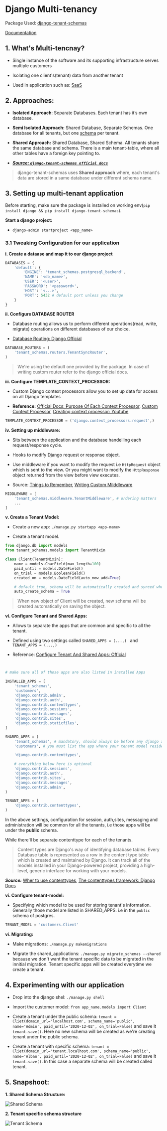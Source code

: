 # Django Multi-tenancy

Package Used: [django-tenant-schemas](https://github.com/bernardopires/django-tenant-schemas)

[Documentation](https://django-tenant-schemas.readthedocs.io/en/latest/index.html)

## 1. What's Multi-tencnay?
- Single instance of the software and its supporting infrastructure serves multiple customers

- Isolating one client's(tenant) data from another tenant

- Used in application such as: [SaaS](https://searchcloudcomputing.techtarget.com/definition/Software-as-a-Service)

## 2. Approaches:

- **Isolated Approach**: Separate Databases. Each tenant has it’s own database.

- **Semi Isolated Approach:** Shared Database, Separate Schemas. One database for all tenants, but one [schema](https://www.postgresqltutorial.com/postgresql-schema/) per tenant.

- **Shared Approach:** Shared Database, Shared Schema. All tenants share the same database and schema. There is a main tenant-table, where all other tables have a foreign key pointing to.

- [***Source: ``django-tenant-schemas official docs``***](https://django-tenant-schemas.readthedocs.io/en/latest/index.html#why-schemas)

> django-tenant-schemas uses **Shared approach** where, each tenant's data are stored in a same database under different schema name.

## 3. Setting up multi-tenant application
Before starting, make sure the package is installed on working env(``pip install django && pip install django-tenant-schemas``).

**Start a django project:** 
- ``django-admin startproject <app_name>``

### 3.1 Tweaking Configuration for our application

**i. Create a dataase and map it to our django project**

```python
DATABASES = {
    'default': {
        'ENGINE': 'tenant_schemas.postgresql_backend',
        'NAME': '<db_name>',
        'USER': '<user>',
        'PASSWORD': '<password>',
        'HOST': '<...>',
        'PORT': 5432 # default port unless you change
    }
}
```

**ii. Configure DATABASE ROUTER**
- Database routing allows us to perform different operations(read, write, migrate) operations on different databases of our choice.

- [Database Routing: Django Official](https://docs.djangoproject.com/en/3.0/topics/db/multi-db/#automatic-database-routing)
```python
DATABASE_ROUTERS = (
    'tenant_schemas.routers.TenantSyncRouter',
)
```
> We're using the default one provided by the package. In case of writing custom router refer to the django official docs.

**iii. Configure TEMPLATE_CONTEXT_PROCESSOR:**
- Custom Django context processors allow you to set up data for access on all Django templates

- **Reference:** [Official Docs: Purpose Of Each Context Processor](https://docs.djangoproject.com/en/3.0/ref/templates/api/#built-in-template-context-processors), [Custom Context Processor](https://www.webforefront.com/django/setupdjangocontextprocessors.html), [Creating context processor: Youtube](https://www.youtube.com/watch?v=QTgkGBjjVYM)

```python
TEMPLATE_CONTEXT_PROCESSOR = ('django.context_processors.request',)
```


**iv. Setting up middleware:**
- Sits between the application and the database handelling each request/response cycle.

- Hooks to modify Django request or response object.

-  Use middleware if you want to modify the request i.e ``HttpRequest`` object which is sent to the view. Or you might want to modify the ``HttpResponse`` object returned from the view before view executes.

- Source: [Things to Remember](https://www.agiliq.com/blog/2015/07/understanding-django-middlewares/#things-to-remember-when-using-middleware), [Writing Custom Milddleware](https://www.agiliq.com/blog/2015/07/understanding-django-middlewares/#things-to-remember-when-using-middleware)

```python
MIDDLEWARE = [
    'tenant_schemas.middleware.TenantMiddleware', # ordering matters
    ...
]
```

**v. Create a Tenant Model:**
- Create a new app: ``./manage.py startapp <app-name>``

- Create a tenant model.

```python
from django.db import models
from tenant_schemas.models import TenantMixin

class Client(TenantMixin):
    name = models.CharField(max_length=100)
    paid_until = models.DateField()
    on_trial = models.BooleanField()
    created_on = models.DateField(auto_now_add=True)

    # default true, schema will be automatically created and synced when it is saved
    auto_create_schema = True
```

> When new object of Client will be created, new schema will be created automatically on saving the object.

**vi. Configure Tenant and Shared Apps:**

- Allows to separate the apps that are common and specific to all the tenant.

- Defined using two settings called ``SHARED_APPS = (...,)
`` and ``TENANT_APPS = (...,)``

- Reference: [Configure Tenant And Shared Apps: Official](https://django-tenant-schemas.readthedocs.io/en/latest/install.html#configure-tenant-and-shared-applications)
```python


# make sure all of those apps are also listed in installed Apps

INSTALLED_APPS = [
    'tenant_schemas',
    'customers',
    'django.contrib.admin',
    'django.contrib.auth',
    'django.contrib.contenttypes',
    'django.contrib.sessions',
    'django.contrib.messages',
    'django.contrib.sites',
    'django.contrib.staticfiles',
]

SHARED_APPS = (
    'tenant_schemas', # mandatory, should always be before any django apps
    'customers', # you must list the app where your tenant model resides in

    'django.contrib.contenttypes',

    # everything below here is optional
    'django.contrib.sessions',
    'django.contrib.auth',
    'django.contrib.sites',
    'django.contrib.messages',
    'django.contrib.admin',
)

TENANT_APPS = (
    'django.contrib.contenttypes',
)
```

In the above settings, configuration for session, auth,sites, messaging and administration will be common for all the tenants, i.e those apps will be under the **public** schema.

While there'll be separate contenttype for each of the tenants. 

> Content types are Django's way of identifying database tables. Every Database table is represented as a row in the content type table which is created and maintained by Django. It can track all of the models installed in your Django-powered project, providing a high-level, generic interface for working with your models.

***Source:***  [Wher to use contenttypes](https://django.cowhite.com/blog/where-should-we-use-content-types-and-generic-relations-in-django/), [The contenttypes framework: Django Docs
](https://docs.djangoproject.com/en/3.0/ref/contrib/contenttypes/#module-django.contrib.contenttypes)

**vi. Configure tenant-model:**
- Specifying which model to be used for storing tenant's information. Generally those model are listed in SHARED_APPS. i.e in the ``public`` schema of postgres.


```python
TENANT_MODEL = 'customers.Client'
```

**vi. Migrating:**
- Make migrations: ``./manage.py makemigrations``

- Migrate the shared_applications: ``./manage.py migrate_schemas --shared`` because we don't want the tenant specific data to be migrated in the innitial migration. Tenant specific apps will be created everytime we create a tenant.

## 4. Experimenting with our application

- Drop into the django shel: ``./manage.py shell``

- Import the customer model: ``from app_name.models import Client``

- Create a tenant under the public schema: ``tenant = Cliet(domain_url='localhost.com', schema_name='public', name='Admin', paid_until='2020-12-02', on_trial=False)`` and save it ``tenant.save()``. Here no new schema will be created as we're creating tenant under the public schema.

- Create a tenant with specific schema: ``tenant = Cliet(domain_url='tenant.localhost.com', schema_name='public', name='Alban', paid_until='2020-12-02', on_trial=False)``
and save it ``tenant.save()``. In this case a separate schema will be created called tenant.

## 5. Snapshoot:

**1. Shared Schema Structure:**

![Shared Schema](snap_shoots/shared_schemas(public).png)



**2. Tenant specific schema structure**

![Tenant Schema](snap_shoots/tenant_specific_apps.png)

